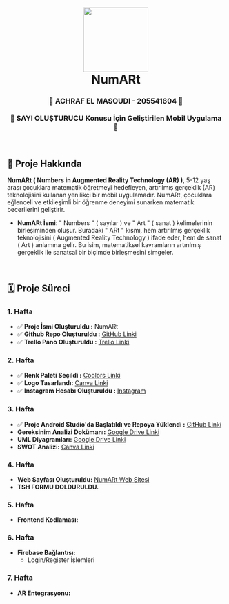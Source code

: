 <div align="center">
      <h1> 
            <img src="https://github.com/user-attachments/assets/70b6dec5-372e-4218-b345-90c5377f54a8" width="150px">
            <br/>
            NumARt
            <br/> 
      </h1>
</div>

<div align="center">
      <h3> 
            🌟 ACHRAF EL MASOUDI - 205541604 🌟
          <br/><br/>
            🔢 SAYI OLUŞTURUCU Konusu İçin Geliştirilen Mobil Uygulama 🔢
            <br/> 
      </h3>
</div>

   <br/> 

## 📌 **Proje Hakkında** 
**NumARt ( Numbers in Augmented Reality Technology (AR) )**, 5-12 yaş arası çocuklara matematik öğretmeyi hedefleyen, artırılmış gerçeklik (AR) teknolojisini kullanan yenilikçi bir mobil uygulamadır. NumARt, çocuklara eğlenceli ve etkileşimli bir öğrenme deneyimi sunarken matematik becerilerini geliştirir.

- **NumARt İsmi**: " Numbers " ( sayılar ) ve " Art " ( sanat ) kelimelerinin birleşiminden oluşur. Buradaki " ARt " kısmı, hem artırılmış gerçeklik teknolojisini ( Augmented Reality Technology ) ifade eder, hem de sanat ( Art ) anlamına gelir. Bu isim, matematiksel kavramların artırılmış gerçeklik ile sanatsal bir biçimde birleşmesini simgeler.
<br/> 

## 🗓 **Proje Süreci**  
### 1. **Hafta** 
- ✅ **Proje İsmi Oluşturuldu :** NumARt
- ✅ **Github Repo Oluşturuldu :** [GitHub Linki](https://github.com/achelmasoudi/NumARt)
- ✅ **Trello Pano Oluşturuldu :** [Trello Linki](https://trello.com/b/FH85iuon/numart)

### 2. **Hafta** 
- ✅ **Renk Paleti Seçildi :** [Coolors Linki](https://coolors.co/7f00ff-0097b2-ffffff-000000)
- ✅ **Logo Tasarlandı:** [Canva Linki](https://www.canva.com/design/DAGX7ioqYME/qOzGXVfrwX77Gl51pkdDuw/edit?ui=eyJEIjp7IlAiOnsiQiI6ZmFsc2V9fX0)
- ✅ **Instagram Hesabı Oluşturuldu :** [Instagram]()

### 3. **Hafta**  
- ✅ **Proje Android Studio'da Başlatıldı ve Repoya Yüklendi :** [GitHub Linki](https://github.com/achelmasoudi/NumARt)
- **Gereksinim Analizi Dokümanı:** [Google Drive Linki]()  
- **UML Diyagramları:** [Google Drive Linki]()  
- **SWOT Analizi:** [Canva Linki]()  


### 4. **Hafta**
- **Web Sayfası Oluşturuldu:** [NumARt Web Sitesi]()
- **TSH FORMU DOLDURULDU.**
  
### 5. **Hafta**  
- **Frontend Kodlaması:**

### 6. **Hafta**  
- **Firebase Bağlantısı:**  
  - Login/Register İşlemleri  

### 7. **Hafta**  
- **AR Entegrasyonu:**    
